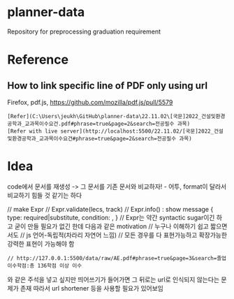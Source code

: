 # planner-data

Repository for preprocessing graduation requirement

# Reference

## How to link specific line of PDF only using url

Firefox, pdf.js, https://github.com/mozilla/pdf.js/pull/5579

```
[Refer](C:\Users\jeukh\GitHub\planner-data\22.11.02\[국문]2022_건설및환경공학과_교과목이수요건.pdf#phrase=true&page=2&search=전공필수 과목)
[Refer with live server](http://localhost:5500/22.11.02/[국문]2022_건설및환경공학과_교과목이수요건#phrase=true&page=2&search=전공필수 과목)
```

# Idea

code에서 문서를 재생성 -> 그 문서를 기존 문서와 비교하자! - 어투, format이 달라서 비교하기 힘들 것 같기는 하다

// make Expr
// Expr.validate(lecs, track)
// Expr.info() : show message { type: required|substitute, condition: , }
// Expr는 약간 syntactic sugar이긴 하고 굳이 만들 필요가 없긴 한데 다음과 같은 motivation
// 누구나 이해하기 쉽고 짧으면서도
// js 언어-독립적(차라리 자연어 느낌)
// 모든 경우를 다 표현가능하고 확장가능한 강력한 표현이 가능해야 함

```
// http://127.0.0.1:5500/data/raw/AE.pdf#phrase=true&page=3&search=졸업이수학점:총 136학점 이상 이수
```

와 같은 주석을 넣고 싶지만 띄어쓰기가 들어가면 그 뒤로는 url로 인식되지 않는다는 문제가 존재
따라서 url shortener 등을 사용할 필요가 있어보임
